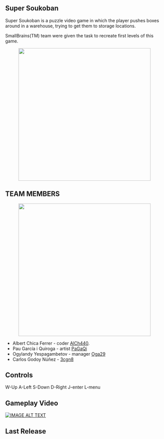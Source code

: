 ## Super Soukoban



Super Soukoban is a puzzle video game  in which the player pushes boxes around in a warehouse, trying to get them to storage locations.

SmallBrains(TM) team were given the task to recreate first levels of this game.



<p align="center">
  <img width="420" height="420" src="https://i.imgur.com/qjVNRKk.png">
</p> 

## TEAM MEMBERS

<p align="center">
  <img width="420" height="420" src="https://i.imgur.com/atZXyhS.png">



- Albert Chica Ferrer - coder [AlCh440](https://github.com/AlCh440).
- Pau García i Quiroga - artist [PaGaQi](https://github.com/PaGaQi)
- Ogylandy Yespagambetov - manager [Oga29](https://github.com/Oga29)
- Carlos Godoy Núñez -  [3cgn8](https://github.com/3cgn8)


 




## Controls

W-Up
A-Left
S-Down
D-Right
J-enter
L-menu
## Gameplay Video

[![IMAGE ALT TEXT](https://i.imgur.com/MAYINre.jpg)](https://youtu.be/dwiJZcfFLl4)
## Last Release
